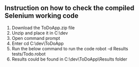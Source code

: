 ## Instruction on how to check the compiled Selenium working code

1. Download the ToDoApp.zip file
2. Unzip and place it in C:\dev
3. Open command prompt
4. Enter cd C:\dev\ToDoApp
5. Run the below command to run the code
robot -d Results tests/Todo.robot
6. Results could be found in C:\dev\ToDoApp\Results folder
